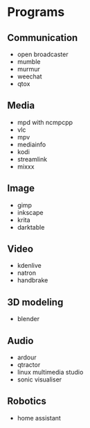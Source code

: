 # Programs

## Communication
- open broadcaster
- mumble
- murmur
- weechat
- qtox

## Media
- mpd with ncmpcpp
- vlc
- mpv
- mediainfo
- kodi
- streamlink
- mixxx

## Image
- gimp
- inkscape
- krita
- darktable

## Video
- kdenlive
- natron
- handbrake

## 3D modeling
- blender

## Audio
- ardour
- qtractor
- linux multimedia studio
- sonic visualiser

## Robotics
- home assistant
